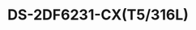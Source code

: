 ---
id: 4
title: "DS-2DF6231-CX(T5/316L)"
subTitle:  "6-Inch 31× Explosion-Proof Network Speed Dome – High-Performance 2 MP Imaging"
category: "Explosion-Proof Products"
imgCard: "/src/assets/images/explosionproof/DS-2DF6231-CX(T5316L)/DS-2DF6231-CX(T5316L)-1.png"
imgAlt: "DS-2DF6231-CX(T5/316L)"
thumbnails: [
  "/src/assets/images/explosionproof/DS-2DF6231-CX(T5316L)/DS-2DF6231-CX(T5316L)-1.png",
]
features: [
  "High-Resolution Imaging: 2 MP 1/1.8\" progressive scan CMOS sensor",
  "Ultra-Low Light Performance: 0.0005 Lux (Color), 0.0001 Lux (B/W) at F1.5, AGC ON",
  "31× Optical Zoom: Adjustable focal length from 5.9 mm to 182.9 mm",
  "Efficient Video Compression: Supports H.265+/H.265 for optimized storage and bandwidth",
  "Superior Image Clarity: 3D DNR and low bitrate technology for sharp, noise-free visuals",
  "Wide Dynamic Range: 120dB true WDR ensures clear imaging against strong backlight",
  "Rugged and Reliable: IP68-rated water and dust resistance for harsh environments"
]
rating: 4
reviewCount: 50
specifications: {
  Camera: {
    Image Sensor: "1/1.8\" progressive scan CMOS",
    Max_Resolution: "1920 × 1080",
    Min_Illumination: "Color: 0.0005 Lux @ (F1.5, AGC ON), B/W: 0.0001 Lux @ (F1.5, AGC ON)",
    Shutter Speed: "1/1 s to 1/30,000 s",
    Day & Night: "IR Cut Filter",
    Zoom: "31 × optical, 16 × digital",
    Slow Shutter: "Yes"
  },
  Lens: {
    Focal Length: "5.9 mm to 182.9 mm, 31 × optical zoom",
    FOV: "Horizontal: 58.5° to 2.4°, Vertical: 34° to 1.3°, Diagonal: 65.8° to 2.7°",
    Focus: "Auto, Semi-auto, Manual",
    Aperture: "F1.5",
    Zoom Speed: "Approx. 5.6 s (Optical Lens, Wide-Tele)"
  },
  PTZ: {
    Movement Range Pan: "360° endless",
    Movement Range Tilt: "0° to 90° (Auto Flip)",
    Pan Speed: "0.1° to 100°/s, preset speed: 100°/s",
    Tilt Speed: "0.1° to 50°/s, preset speed: 50°/s",
    Proportional Pan: "Yes",
    Presets: "300",
    Patrol Scan: "8 patrols, up to 32 presets each",
    Pattern Scan: "4 pattern scans, record time over 10 minutes each",
    3D Positioning: "Yes",
    Power-off Memory: "Yes"
  },
  Video: {
    Main Stream: "50Hz: 25 fps (1920×1080, 1280×960, 1280×720); 60Hz: 30 fps (1920×1080, 1280×960, 1280×720)",
    Sub-Stream: "50Hz: 25 fps (704×576, 640×480, 352×288); 60Hz: 30 fps (704×480, 640×480, 352×240)",
    Third Stream: "50Hz: 25 fps (1920×1080, 1280×960, 1280×720, 704×576, 640×480, 352×288); 60Hz: 30 fps (1920×1080, 1280×960, 1280×720, 704×480, 640×480, 352×240)",
    Video Bit Rate: "32 kbps to 16384 kbps",
    H.264 Type: "Baseline Profile, Main Profile, High Profile",
    H.265 Type: "Main Profile",
    Scalable Video Coding (SVC): "Yes",
    Region of Interest (ROI): "Yes",
    Target Cropping: "No"
  },
  Audio: {
    Audio Compression: "G.711alaw/G.711ulaw/G.722.1/G.726/MP2L2/PCM",
    Audio Bit Rate: "Various from 16 kbps to 192 kbps",
    Audio Sampling Rate: "MP2L2: 16kHz, 32kHz, 48kHz; PCM: 8kHz, 16kHz, 32kHz, 48kHz",
    Environment Noise Filtering: "Yes"
  },
  Image: {
    Image Parameters Switch: "Yes",
    Image Settings: "Saturation, Brightness, Sharpness, Contrast",
    Day/Night Switch: "Auto",
    Wide Dynamic Range (WDR): "120 dB",
    SNR: ">52dB",
    Defog: "Yes",
    Image Enhancement: "HLC, BLC, 3D DNR, EIS, Regional Exposure, Regional Focus",
    Privacy Mask: "Up to 24 masks"
  }
}
---